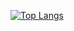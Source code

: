 [![Top Langs](https://github-readme-stats.vercel.app/api/top-langs/?username=Mr6MJT&theme=dracula)](https://github.com/Mr6MJT/github-readme-stats)
